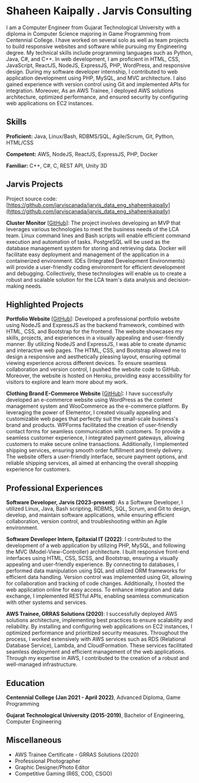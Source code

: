 # Shaheen Kaipally . Jarvis Consulting

I am a Computer Engineer from Gujarat Technological University with a diploma in Computer Science majoring in Game Programming from Centennial College. I have worked on several solo as well as team projects to build responsive websites and software while pursuing my Engineering degree. My technical skills include programming languages such as Python, Java, C#, and C++.  In web development, I am proficient in HTML, CSS, JavaScript, ReactJS, NodeJS, ExpressJS, PHP, WordPress, and responsive design. During my software developer internship, I contributed to web application development using PHP, MySQL, and MVC architecture. I also gained experience with version control using Git and implemented APIs for integration. Moreover, As an AWS Trainee, I deployed AWS solutions architecture, optimized performance, and ensured security by configuring web applications on EC2 instances.

## Skills

**Proficient:** Java, Linux/Bash, RDBMS/SQL, Agile/Scrum, Git, Python, HTML/CSS

**Competent:** AWS, NodeJS, ReactJS, ExpressJS, PHP, Docker

**Familiar:** C++, C#, C, REST API, Unity 3D

## Jarvis Projects

Project source code: [https://github.com/jarviscanada/jarvis_data_eng_shaheenkaipally](https://github.com/jarviscanada/jarvis_data_eng_shaheenkaipally)


**Cluster Monitor** [[GitHub](https://github.com/jarviscanada/jarvis_data_eng_shaheenkaipally/tree/master/linux_sql)]: The project involves developing an MVP that leverages various technologies to meet the business needs of the LCA team. Linux command lines and Bash scripts will enable efficient command execution and automation of tasks. PostgreSQL will be used as the database management system for storing and retrieving data. Docker will facilitate easy deployment and management of the application in a containerized environment. IDEs (Integrated Development Environments) will provide a user-friendly coding environment for efficient development and debugging. Collectively, these technologies will enable us to create a robust and scalable solution for the LCA team's data analysis and decision-making needs. 


## Highlighted Projects
**Portfolio Website** [[GitHub](https://github.com/shaheenkaipally/webportfolio)]: Developed a professional portfolio website using NodeJS and ExpressJS as the backend framework, combined with HTML, CSS, and Bootstrap for the frontend. The website showcases my skills, projects, and experiences in a visually appealing and user-friendly manner. By utilizing NodeJS and ExpressJS, I was able to create dynamic and interactive web pages. The HTML, CSS, and Bootstrap allowed me to design a responsive and aesthetically pleasing layout, ensuring optimal viewing experience across different devices. To ensure seamless collaboration and version control, I pushed the website code to GitHub. Moreover, the website is hosted on Heroku, providing easy accessibility for visitors to explore and learn more about my work.

**Clothing Brand E-Commerce Website** [[GitHub](https://dev-gothboithrift.pantheonsite.io/)]: I have successfully developed an e-commerce website using WordPress as the content management system and WooCommerce as the e-commerce platform. By leveraging the power of Elementor, I created visually appealing and customizable web pages that perfectly suit the small-scale business's brand and products. WPForms facilitated the creation of user-friendly contact forms for seamless communication with customers. To provide a seamless customer experience, I integrated payment gateways, allowing customers to make secure online transactions. Additionally, I implemented shipping services, ensuring smooth order fulfillment and timely delivery. The website offers a user-friendly interface, secure payment options, and reliable shipping services, all aimed at enhancing the overall shopping experience for customers.


## Professional Experiences

**Software Developer, Jarvis (2023-present)**: As a Software Developer, I utilized Linux, Java, Bash scripting, RDBMS, SQL, Scrum, and Git to design, develop, and maintain software applications, while ensuring efficient collaboration, version control, and troubleshooting within an Agile environment.

**Software Developer Intern, Epitaxial IT (2022)**: I contributed to the development of a web application by utilizing PHP, MySQL, and following the MVC (Model-View-Controller) architecture. I built responsive front-end interfaces using HTML, CSS, SCSS, and Bootstrap, ensuring a visually appealing and user-friendly experience. By connecting to databases, I performed data manipulation using SQL and utilized ORM frameworks for efficient data handling. Version control was implemented using Git, allowing for collaboration and tracking of code changes. Additionally, I hosted the web application online for easy access. To enhance integration and data exchange, I implemented RESTful APIs, enabling seamless communication with other systems and services.

**AWS Trainee, GRRAS Solutions (2020)**: I successfully deployed AWS solutions architecture, implementing best practices to ensure scalability and reliability. By installing and configuring web applications on EC2 instances, I optimized performance and prioritized security measures. Throughout the process, I worked extensively with AWS services such as RDS (Relational Database Service), Lambda, and CloudFormation. These services facilitated seamless deployment and efficient management of the web applications. Through my expertise in AWS, I contributed to the creation of a robust and well-managed infrastructure.


## Education
**Centennial College (Jan 2021 - April 2022)**, Advanced Diploma, Game Programming

**Gujarat Technological University (2015-2019)**, Bachelor of Engineering, Computer Engineering


## Miscellaneous
- AWS Trainee Certificate - GRRAS Solutions (2020)
- Professional Photographer
- Graphic Designer/Photo Editor
- Competitive Gaming (R6S, COD, CSGO)